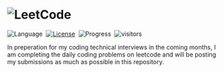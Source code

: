 # ![LeetCode](https://img.shields.io/badge/LeetCode-000000?style=for-the-badge&logo=LeetCode&logoColor=#d16c06)

![Language](https://img.shields.io/badge/language-Python%20%2F%20Java-orange.svg)&nbsp;
[![License](https://img.shields.io/badge/license-MIT-green.svg)](./LICENSE)&nbsp;
![Progress](https://img.shields.io/badge/progress-50%20%2F%203213-ff69b4.svg)&nbsp;
![visitors](https://visitor-badge.laobi.icu/badge?page_id=TALLEC-Scott.LeetCode)

<!-- ![Update](https://img.shields.io/badge/update-daily-green.svg)&nbsp; -->

In preperation for my coding technical interviews in the coming months, I am completing the daily coding problems on leetcode and will be posting my submissions as much as possible in this repository.
